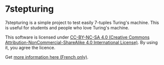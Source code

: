 # 7stepturing

7stepturing is a simple project to test easily 7-tuples Turing's machine. This is useful for students and people who
love Turing's machine.

This software is licensed under [CC-BY-NC-SA 4.0 (Creative Commons Attribution-NonCommercial-ShareAlike 4.0 International License)](https://creativecommons.org/licenses/by-nc-sa/4.0/).
By using it, you agree the licence.

Get [more information here (French only)](README_fr.md).